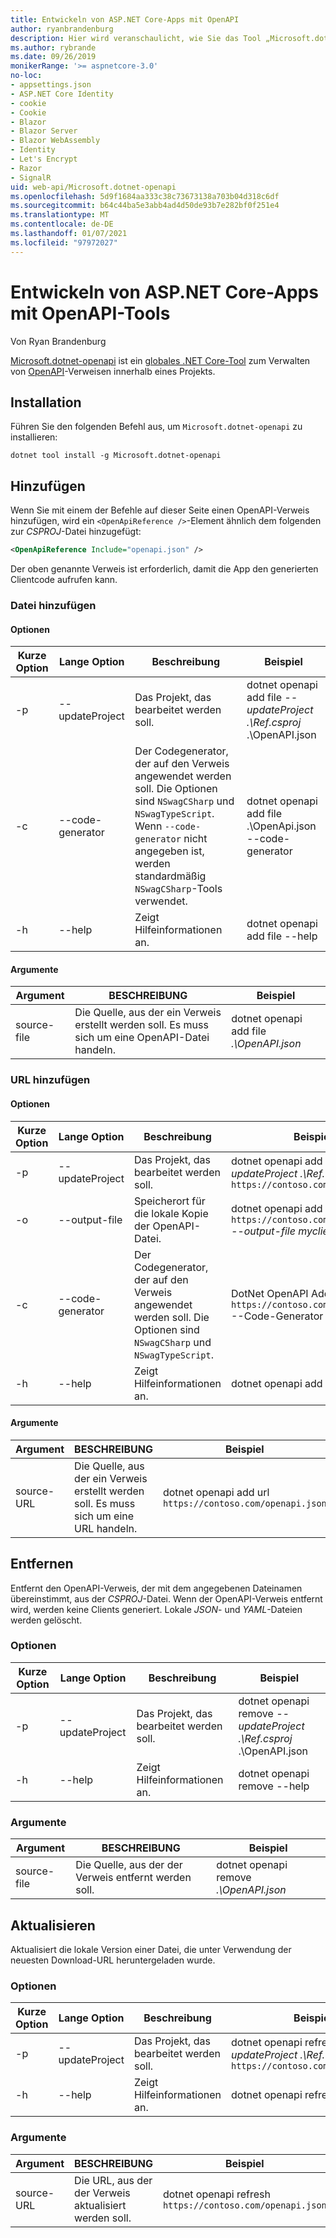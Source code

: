 ```yaml
---
title: Entwickeln von ASP.NET Core-Apps mit OpenAPI
author: ryanbrandenburg
description: Hier wird veranschaulicht, wie Sie das Tool „Microsoft.dotnet-openapi“ verwenden, um Verweise zu OpenAPI-Dateien hinzuzufügen.
ms.author: rybrande
ms.date: 09/26/2019
monikerRange: '>= aspnetcore-3.0'
no-loc:
- appsettings.json
- ASP.NET Core Identity
- cookie
- Cookie
- Blazor
- Blazor Server
- Blazor WebAssembly
- Identity
- Let's Encrypt
- Razor
- SignalR
uid: web-api/Microsoft.dotnet-openapi
ms.openlocfilehash: 5d9f1684aa333c38c73673138a703b04d318c6df
ms.sourcegitcommit: b64c44ba5e3abb4ad4d50de93b7e282bf0f251e4
ms.translationtype: MT
ms.contentlocale: de-DE
ms.lasthandoff: 01/07/2021
ms.locfileid: "97972027"
---
```

# <a name="develop-aspnet-core-apps-using-openapi-tools"></a>Entwickeln von ASP.NET Core-Apps mit OpenAPI-Tools

Von Ryan Brandenburg

[Microsoft.dotnet-openapi](https://www.nuget.org/packages/Microsoft.dotnet-openapi) ist ein [globales .NET Core-Tool](/dotnet/core/tools/global-tools) zum Verwalten von [OpenAPI](https://github.com/OAI/OpenAPI-Specification)-Verweisen innerhalb eines Projekts.

## <a name="installation"></a>Installation

Führen Sie den folgenden Befehl aus, um `Microsoft.dotnet-openapi` zu installieren:

```dotnetcli
dotnet tool install -g Microsoft.dotnet-openapi
```

## <a name="add"></a>Hinzufügen

Wenn Sie mit einem der Befehle auf dieser Seite einen OpenAPI-Verweis hinzufügen, wird ein `<OpenApiReference />`-Element ähnlich dem folgenden zur *CSPROJ*-Datei hinzugefügt:

```xml
<OpenApiReference Include="openapi.json" />
```

Der oben genannte Verweis ist erforderlich, damit die App den generierten Clientcode aufrufen kann.

<!-- TODO: Restore after https://github.com/dotnet/AspNetCore/issues/12738
### Add Project

#### Options

| Short option | Long option | Description | Example |
|-------|------|-------|---------|
| -p|--project | The project to operate on. |dotnet openapi add project *--project .\Ref.csproj* ../Ref/ProjRef.csproj |

#### Arguments

|  Argument  | Description | Example |
|-------------|-------------|---------|
| source-file | The source to create a reference from. Must be a project file. |dotnet openapi add project *../Ref/ProjRef.csproj* | -->

### <a name="add-file"></a>Datei hinzufügen

#### <a name="options"></a>Optionen

| Kurze Option| Lange Option| Beschreibung | Beispiel |
|-------|------|-------|---------|
| -p|--updateProject | Das Projekt, das bearbeitet werden soll. |dotnet openapi add file *--updateProject .\Ref.csproj* .\OpenAPI.json |
| -c|--code-generator| Der Codegenerator, der auf den Verweis angewendet werden soll. Die Optionen sind `NSwagCSharp` und `NSwagTypeScript`. Wenn `--code-generator` nicht angegeben ist, werden standardmäßig `NSwagCSharp`-Tools verwendet.|dotnet openapi add file .\OpenApi.json --code-generator
| -h|--help|Zeigt Hilfeinformationen an.|dotnet openapi add file --help|

#### <a name="arguments"></a>Argumente

|  Argument  | BESCHREIBUNG | Beispiel |
|-------------|-------------|---------|
| source-file | Die Quelle, aus der ein Verweis erstellt werden soll. Es muss sich um eine OpenAPI-Datei handeln. |dotnet openapi add file *.\OpenAPI.json* |

### <a name="add-url"></a>URL hinzufügen

#### <a name="options"></a>Optionen

| Kurze Option| Lange Option| Beschreibung | Beispiel |
|-------|------|-------------|---------|
| -p|--updateProject | Das Projekt, das bearbeitet werden soll. |dotnet openapi add url *--updateProject .\Ref.csproj* `https://contoso.com/openapi.json` |
| -o|--output-file | Speicherort für die lokale Kopie der OpenAPI-Datei. |dotnet openapi add url `https://contoso.com/openapi.json` *--output-file myclient.json* |
| -c|--code-generator| Der Codegenerator, der auf den Verweis angewendet werden soll. Die Optionen sind `NSwagCSharp` und `NSwagTypeScript`. |DotNet OpenAPI Add URL `https://contoso.com/openapi.json` --Code-Generator
| -h|--help|Zeigt Hilfeinformationen an.|dotnet openapi add url --help|

#### <a name="arguments"></a>Argumente

|  Argument  | BESCHREIBUNG | Beispiel |
|-------------|-------------|---------|
| source-URL | Die Quelle, aus der ein Verweis erstellt werden soll. Es muss sich um eine URL handeln. |dotnet openapi add url `https://contoso.com/openapi.json` |

## <a name="remove"></a>Entfernen

Entfernt den OpenAPI-Verweis, der mit dem angegebenen Dateinamen übereinstimmt, aus der *CSPROJ*-Datei. Wenn der OpenAPI-Verweis entfernt wird, werden keine Clients generiert. Lokale *JSON*- und *YAML*-Dateien werden gelöscht.

### <a name="options"></a>Optionen

| Kurze Option| Lange Option| Beschreibung| Beispiel |
|-------|------|------------|---------|
| -p|--updateProject | Das Projekt, das bearbeitet werden soll. |dotnet openapi remove *--updateProject .\Ref.csproj* .\OpenAPI.json |
| -h|--help|Zeigt Hilfeinformationen an.|dotnet openapi remove --help|

### <a name="arguments"></a>Argumente

|  Argument  | BESCHREIBUNG| Beispiel |
| ------------|------------|---------|
| source-file | Die Quelle, aus der der Verweis entfernt werden soll. |dotnet openapi remove *.\OpenAPI.json* |

## <a name="refresh"></a>Aktualisieren

Aktualisiert die lokale Version einer Datei, die unter Verwendung der neuesten Download-URL heruntergeladen wurde.

### <a name="options"></a>Optionen

| Kurze Option| Lange Option| Beschreibung | Beispiel |
|-------|------|-------------|---------|
| -p|--updateProject | Das Projekt, das bearbeitet werden soll. | dotnet openapi refresh *--updateProject .\Ref.csproj* `https://contoso.com/openapi.json` |
| -h|--help|Zeigt Hilfeinformationen an.|dotnet openapi refresh --help|

### <a name="arguments"></a>Argumente

|  Argument  | BESCHREIBUNG | Beispiel |
| ------------|-------------|---------|
| source-URL | Die URL, aus der der Verweis aktualisiert werden soll. | dotnet openapi refresh `https://contoso.com/openapi.json` |
